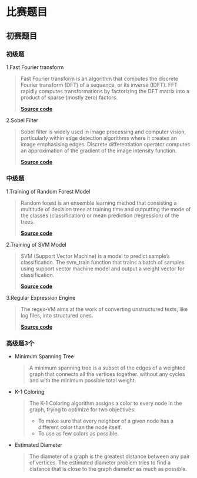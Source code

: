 # 比赛题目

## **初赛题目**

### 初级题

1.Fast Fourier transform 

  > Fast Fourier transform is an algorithm that computes the discrete Fourier transform (DFT) of a sequence, or its inverse (IDFT). FFT rapidly computes transformations by factorizing the DFT matrix into a product of sparse (mostly zero) factors.
  >
  > [**Source code**](https://github.com/xupsh/CCC2021/tree/main/fft)

2.Sobel Filter
  > Sobel filter is widely used in image processing and computer vision, particularly within edge detection algorithms where it creates an image emphasising edges. Discrete differentiation operator computes an approximation of the gradient of the image intensity function.
  >
  > [**Source code**](https://github.com/xupsh/CCC2021/tree/main/sobel)

### 中级题

1.Training of Random Forest Model  

  > Random forest is an ensemble learning method that consisting a multitude of decision trees at training time and outputting the mode of the classes (classification) or mean prediction (regression) of the trees.  
  > 
  >[**Source code**](https://github.com/Xilinx/Vitis_Libraries/tree/master/data_analytics/L2/tests/classification/randomforest)

2.Training of SVM Model
  > SVM (Support Vector Machine) is a model to predict sample’s classification. The svm_train function that trains a batch of samples using support vector machine model and output a weight vector for classification.
  >   
  >[**Source code**](https://github.com/Xilinx/Vitis_Libraries/tree/master/data_analytics/L2/tests/classification/svm)

3.Regular Expression Engine
  > The regex-VM aims at the work of converting unstructured texts, like log files, into structured ones.
  > 
  >[**Source code**](https://github.com/Xilinx/Vitis_Libraries/tree/master/data_analytics/L2/tests/text/reEngine)


### 高级题3个

- Minimum Spanning Tree  
  > A minimum spanning tree is a subset of the edges of a weighted graph that connects all the vertices together. without any cycles and with the minimum possible total weight.

- K-1 Coloring
  >The K-1 Coloring algorithm assigns a color to every node in the graph, trying to optimize for two objectives:  
  > - To make sure that every neighbor of a given node has a different color than the node itself. 
  > - To use as few colors as possible.

- Estimated Diameter
  >The diameter of a graph is the greatest distance between any pair of vertices. The estimated diameter problem tries to find a distance that is close to the graph diameter as much as possible.


<!--

## **决赛题目**

### 中级题3选一

- Training of Decision Tree Model
  >Decision Tree (Classification/Regression) is a model to predict sample’s classification or regression value.  
  >[Source code](https://github.com/Xilinx/Vitis_Libraries/tree/master/data_analytics/L2/tests/classification/decisiontree)

- Training of kMeans Model
  >Fits new centers based native k-means using the existed samples and initial centers provide by user.  
  >[Source code](https://github.com/Xilinx/Vitis_Libraries/tree/master/data_analytics/L2/tests/clustering/kmeans)

- CSR/CSC Converter
  >The CSR/CSC converter function tries to convert a sparse matrix from the compressed sparse column (CSC) format to the compressed sparse row (CSR) format.  
  >[Source code](https://github.com/Xilinx/Vitis_Libraries/tree/master/graph/L2/tests/convert_csc_csr)

### 高级题3选一

- Random Walk
  >A random walk means that we start at one vertex, choose a neighbor to navigate to at random or based on a provided probability distribution, and then do the same from that vertex, keeping the resulting path in a list.

- Closeness Centrality
  >Calculate the closeness centrality of a given vertex. The closeness centrality of a vertex measures its average farness (inverse distance) to all other vertices. Vertices with a high closeness score have the shortest distances to all other vertices.

- Overlap Similarity
  >Calculate the overlap similarity of two vertices in a graph. The overlap similarity is computed using the following formula
  >![](./images/quentions_image1.png)

!-->  

